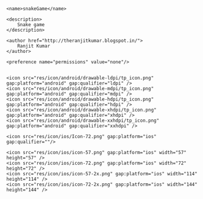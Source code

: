 <?xml version="1.0" encoding="UTF-8"?>

<widget xmlns     = "http://www.w3.org/ns/widgets"
        xmlns:gap = "http://phonegap.com/ns/1.0"
        id        = "com.tutorialspoint.onlineviewer"
        version   = "1.0">

    <name>snakeGame</name>

    <description>
        Snake game
    </description>

    <author href="http://theranjitkumar.blogspot.in/">
        Ranjit Kumar
    </author>

    <preference name="permissions" value="none"/>


    <icon src="res/icon/android/drawable-ldpi/tp_icon.png" gap:platform="android" gap:qualifier="ldpi" />
    <icon src="res/icon/android/drawable-mdpi/tp_icon.png" gap:platform="android" gap:qualifier="mdpi" />
    <icon src="res/icon/android/drawable-hdpi/tp_icon.png" gap:platform="android" gap:qualifier="hdpi" />
    <icon src="res/icon/android/drawable-xhdpi/tp_icon.png" gap:platform="android" gap:qualifier="xhdpi" />
    <icon src="res/icon/android/drawable-xxhdpi/tp_icon.png" gap:platform="android" gap:qualifier="xxhdpi" />
    
    <icon src="res/icon/ios/Icon-72.png" gap:platform="ios" gap:qualifier=""/>
    
    <icon src="res/icon/ios/icon-57.png" gap:platform="ios" width="57" height="57" />
    <icon src="res/icon/ios/icon-72.png" gap:platform="ios" width="72" height="72" />
    <icon src="res/icon/ios/icon-57-2x.png" gap:platform="ios" width="114" height="114" />
    <icon src="res/icon/ios/icon-72-2x.png" gap:platform="ios" width="144" height="144" />
    

</widget>
